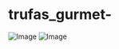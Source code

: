 # trufas_gurmet-
![Image](https://user-images.githubusercontent.com/114512613/193885516-3238bd2a-cca3-4fdc-a49c-d3c1d4c9d7a5.png)
![Image](https://user-images.githubusercontent.com/114512613/193886597-a0710f39-1002-47fc-84aa-c01737c712e3.png)










